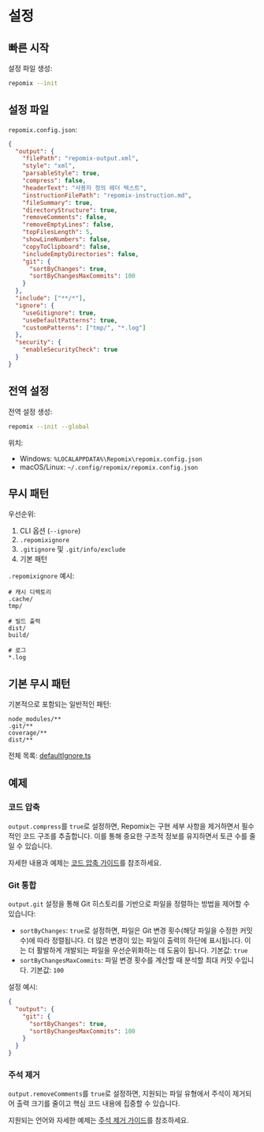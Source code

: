 # 설정

## 빠른 시작

설정 파일 생성:
```bash
repomix --init
```

## 설정 파일

`repomix.config.json`:
```json
{
  "output": {
    "filePath": "repomix-output.xml",
    "style": "xml",
    "parsableStyle": true,
    "compress": false,
    "headerText": "사용자 정의 헤더 텍스트",
    "instructionFilePath": "repomix-instruction.md",
    "fileSummary": true,
    "directoryStructure": true,
    "removeComments": false,
    "removeEmptyLines": false,
    "topFilesLength": 5,
    "showLineNumbers": false,
    "copyToClipboard": false,
    "includeEmptyDirectories": false,
    "git": {
      "sortByChanges": true,
      "sortByChangesMaxCommits": 100
    }
  },
  "include": ["**/*"],
  "ignore": {
    "useGitignore": true,
    "useDefaultPatterns": true,
    "customPatterns": ["tmp/", "*.log"]
  },
  "security": {
    "enableSecurityCheck": true
  }
}
```

## 전역 설정

전역 설정 생성:
```bash
repomix --init --global
```

위치:
- Windows: `%LOCALAPPDATA%\Repomix\repomix.config.json`
- macOS/Linux: `~/.config/repomix/repomix.config.json`

## 무시 패턴

우선순위:
1. CLI 옵션 (`--ignore`)
2. `.repomixignore`
3. `.gitignore` 및 `.git/info/exclude`
4. 기본 패턴

`.repomixignore` 예시:
```text
# 캐시 디렉토리
.cache/
tmp/

# 빌드 출력
dist/
build/

# 로그
*.log
```

## 기본 무시 패턴

기본적으로 포함되는 일반적인 패턴:
```text
node_modules/**
.git/**
coverage/**
dist/**
```

전체 목록: [defaultIgnore.ts](https://github.com/yamadashy/repomix/blob/main/src/config/defaultIgnore.ts)

## 예제

### 코드 압축

`output.compress`를 `true`로 설정하면, Repomix는 구현 세부 사항을 제거하면서 필수적인 코드 구조를 추출합니다. 이를 통해 중요한 구조적 정보를 유지하면서 토큰 수를 줄일 수 있습니다.

자세한 내용과 예제는 [코드 압축 가이드](code-compress)를 참조하세요.

### Git 통합

`output.git` 설정을 통해 Git 히스토리를 기반으로 파일을 정렬하는 방법을 제어할 수 있습니다:

- `sortByChanges`: `true`로 설정하면, 파일은 Git 변경 횟수(해당 파일을 수정한 커밋 수)에 따라 정렬됩니다. 더 많은 변경이 있는 파일이 출력의 하단에 표시됩니다. 이는 더 활발하게 개발되는 파일을 우선순위화하는 데 도움이 됩니다. 기본값: `true`
- `sortByChangesMaxCommits`: 파일 변경 횟수를 계산할 때 분석할 최대 커밋 수입니다. 기본값: `100`

설정 예시:
```json
{
  "output": {
    "git": {
      "sortByChanges": true,
      "sortByChangesMaxCommits": 100
    }
  }
}
```

### 주석 제거

`output.removeComments`를 `true`로 설정하면, 지원되는 파일 유형에서 주석이 제거되어 출력 크기를 줄이고 핵심 코드 내용에 집중할 수 있습니다.

지원되는 언어와 자세한 예제는 [주석 제거 가이드](comment-removal)를 참조하세요.
